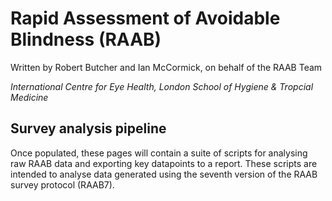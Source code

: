# Rapid Assessment of Avoidable Blindness (RAAB)

Written by Robert Butcher and Ian McCormick, on behalf of the RAAB Team

*International Centre for Eye Health, London School of Hygiene & Tropcial Medicine*


## Survey analysis pipeline

Once populated, these pages will contain a suite of scripts for analysing raw RAAB data and exporting key datapoints to a report. These scripts are intended to analyse data generated using the seventh version of the RAAB survey protocol (RAAB7).
